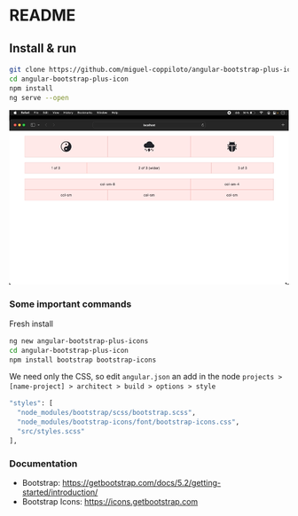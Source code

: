 # README

## Install & run

```bash
git clone https://github.com/miguel-coppiloto/angular-bootstrap-plus-icons.git
cd angular-bootstrap-plus-icon
npm install
ng serve --open
```

![resize](media/images/resize.gif)

### Some important commands

Fresh install

```bash
ng new angular-bootstrap-plus-icons
cd angular-bootstrap-plus-icon
npm install bootstrap bootstrap-icons
```

We need only the CSS, so edit `angular.json` an add in the node `projects > [name-project] > architect > build > options > style`

```bash
"styles": [
  "node_modules/bootstrap/scss/bootstrap.scss",
  "node_modules/bootstrap-icons/font/bootstrap-icons.css",
  "src/styles.scss"
],
```

### Documentation

- Bootstrap: https://getbootstrap.com/docs/5.2/getting-started/introduction/
- Bootstrap Icons: https://icons.getbootstrap.com
